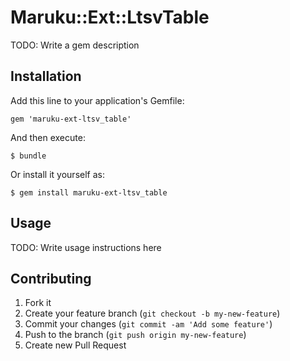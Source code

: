 # Maruku::Ext::LtsvTable

TODO: Write a gem description

## Installation

Add this line to your application's Gemfile:

    gem 'maruku-ext-ltsv_table'

And then execute:

    $ bundle

Or install it yourself as:

    $ gem install maruku-ext-ltsv_table

## Usage

TODO: Write usage instructions here

## Contributing

1. Fork it
2. Create your feature branch (`git checkout -b my-new-feature`)
3. Commit your changes (`git commit -am 'Add some feature'`)
4. Push to the branch (`git push origin my-new-feature`)
5. Create new Pull Request
